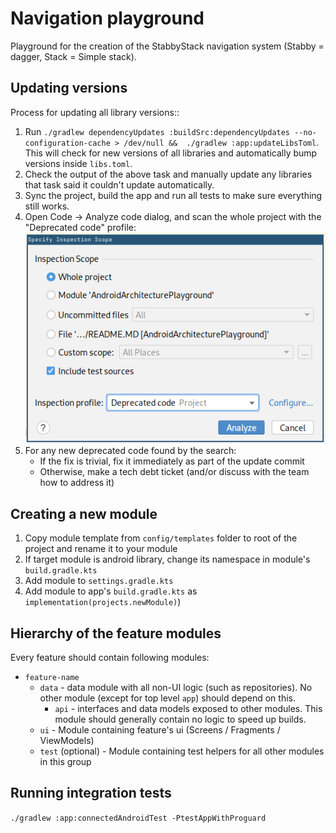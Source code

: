 # Navigation playground

Playground for the creation of the StabbyStack navigation system (Stabby = dagger, Stack = Simple stack).

## Updating versions

Process for updating all library versions::

1. Run `./gradlew dependencyUpdates :buildSrc:dependencyUpdates --no-configuration-cache > /dev/null &&  ./gradlew :app:updateLibsToml`. This will check for new versions of all libraries 
   and automatically bump versions inside `libs.toml`.
2. Check the output of the above task and manually update any libraries that task said it couldn't update automatically.
2. Sync the project, build the app and run all tests to make sure everything still works.
3. Open Code -> Analyze code dialog, and scan the whole project with the "Deprecated code" profile:
   ![analyze-deprecated.png](docs/analyze-deprecated.png)
4. For any new deprecated code found by the search:
    * If the fix is trivial, fix it immediately as part of the update commit
    * Otherwise, make a tech debt ticket (and/or discuss with the team how to address it) 

## Creating a new module

1. Copy module template from `config/templates` folder to root of the project and rename it to your module
2. If target module is android library, change its namespace in module's `build.gradle.kts`
3. Add module to `settings.gradle.kts`
4. Add module to app's `build.gradle.kts` as `implementation(projects.newModule)`)

## Hierarchy of the feature modules

Every feature should contain following modules:

* `feature-name`
    * `data` - data module with all non-UI logic (such as repositories).
      No other module (except for top level `app`) should depend on this.
        * `api` - interfaces and data models exposed to other modules.
          This module should generally contain no logic to speed up builds.
    * `ui` - Module containing feature's ui (Screens / Fragments / ViewModels)
    * `test` (optional) - Module containing test helpers for all other modules in this group

## Running integration tests

`./gradlew :app:connectedAndroidTest -PtestAppWithProguard`
